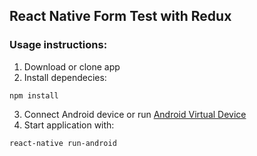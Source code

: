 ## React Native Form Test with Redux



### Usage instructions:
1. Download or clone app
2. Install dependecies:
```
npm install
```
3. Connect Android device or run [Android Virtual Device](https://developer.android.com/studio/run/managing-avds.html)
4. Start application with:
```
react-native run-android
```